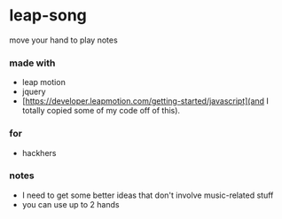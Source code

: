 # leap-song
move your hand to play notes

### made with
* leap motion 
* jquery
* [https://developer.leapmotion.com/getting-started/javascript](and I totally copied some of my code off of this).

### for
* hackhers 

### notes
* I need to get some better ideas that don't involve music-related stuff
* you can use up to 2 hands 
